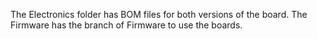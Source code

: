 The Electronics folder has BOM files for both versions of the board.
The Firmware has the branch of Firmware to use the boards.
